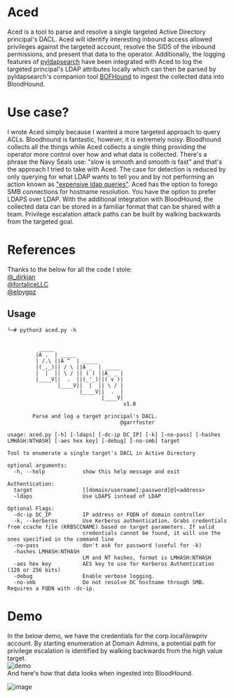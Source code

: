 # Aced

Aced is a tool to parse and resolve a single targeted Active Directory principal's DACL. Aced will identify interesting inbound access allowed privileges against the targeted account, resolve the SIDS of the inbound permissions, and present that data to the operator. Additionally, the logging features of [pyldapsearch](https://github.com/fortalice/pyldapsearch) have been integrated with Aced to log the targeted principal's LDAP attributes locally which can then be parsed by pyldapsearch's companion tool [BOFHound](https://github.com/fortalice/bofhound) to ingest the collected data into BloodHound.

# Use case?

I wrote Aced simply because I wanted a more targeted approach to query ACLs. Bloodhound is fantastic, however, it is extremely noisy. Bloodhound collects all the things while Aced collects a single thing providing the operator more control over how and what data is collected. There's a phrase the Navy Seals use: "slow is smooth and smooth is fast" and that's the approach I tried to take with Aced. The case for detection is reduced by only querying for what LDAP wants to tell you and by not performing an action known as ["expensive ldap queries"](http://directoryadmin.blogspot.com/2019/10/hunting-bad-ldap-queries-on-your-dc.html). Aced has the option to forego SMB connections for hostname resolution. You have the option to prefer LDAPS over LDAP. With the additional integration with BloodHound, the collected data can be stored in a familiar format that can be shared with a team. Privilege escalation attack paths can be built by walking backwards from the targeted goal.

# References
Thanks to the below for all the code I stole:
<br>
[@_dirkjan](https://twitter.com/_dirkjan)
<br>
[@fortaliceLLC](https://twitter.com/FortaliceLLC)
<br>
[@eloygpz](https://twitter.com/eloypgz)


## Usage

```
└─# python3 aced.py -h                             


          _____
         |A .  | _____
         | /.\ ||A ^  | _____
         |(_._)|| / \ ||A _  | _____
         |  |  || \ / || ( ) ||A_ _ |
         |____V||  .  ||(_'_)||( v )|
                |____V||  |  || \ / |
                       |____V||  .  |
                              |____V|
                                     v1.0

        Parse and log a target principal's DACL.
                                    @garrfoster

usage: aced.py [-h] [-ldaps] [-dc-ip DC_IP] [-k] [-no-pass] [-hashes LMHASH:NTHASH] [-aes hex key] [-debug] [-no-smb] target

Tool to enumerate a single target's DACL in Active Directory

optional arguments:
  -h, --help            show this help message and exit

Authentication:
  target                [[domain/username[:password]@]<address>
  -ldaps                Use LDAPS isntead of LDAP

Optional Flags:
  -dc-ip DC_IP          IP address or FQDN of domain controller
  -k, --kerberos        Use Kerberos authentication. Grabs credentials from ccache file (KRB5CCNAME) based on target parameters. If valid
                        credentials cannot be found, it will use the ones specified in the command line
  -no-pass              don't ask for password (useful for -k)
  -hashes LMHASH:NTHASH
                        LM and NT hashes, format is LMHASH:NTHASH
  -aes hex key          AES key to use for Kerberos Authentication (128 or 256 bits)
  -debug                Enable verbose logging.
  -no-smb               Do not resolve DC hostname through SMB. Requires a FQDN with -dc-ip.
```

# Demo

In the below demo, we have the credentials for the corp.local\lowpriv account. By starting enumeration at Domain Admins, a potential path for privilege escalation is identified by walking backwards from the high value target. 
<br>
![demo](https://user-images.githubusercontent.com/82191679/173691957-c136e4ee-b988-4586-9877-949cac9b359e.gif)
<br>
And here's how that data looks when ingested into BloodHound.

![image](https://user-images.githubusercontent.com/82191679/173692260-39777e8c-339a-44d0-bfd9-1d82c092a149.png)

